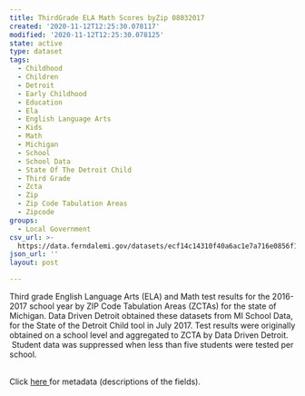 ```yaml
---
title: ThirdGrade ELA Math Scores byZip 08032017
created: '2020-11-12T12:25:30.078117'
modified: '2020-11-12T12:25:30.078125'
state: active
type: dataset
tags:
  - Childhood
  - Children
  - Detroit
  - Early Childhood
  - Education
  - Ela
  - English Language Arts
  - Kids
  - Math
  - Michigan
  - School
  - School Data
  - State Of The Detroit Child
  - Third Grade
  - Zcta
  - Zip
  - Zip Code Tabulation Areas
  - Zipcode
groups:
  - Local Government
csv_url: >-
  https://data.ferndalemi.gov/datasets/ecf14c14310f40a6ac1e7a716e0856f1_0.csv?outSR=%7B%22latestWkid%22%3A2898%2C%22wkid%22%3A2898%7D
json_url: ''
layout: post

---
```

Third grade English Language Arts (ELA) and Math test results for the 2016-2017 school year by ZIP Code Tabulation Areas (ZCTAs) for the state of Michigan. Data Driven Detroit obtained these datasets from MI School Data, for the State of the Detroit Child tool in July 2017.  Test results were originally obtained on a school level and aggregated to ZCTA by Data Driven Detroit.  Student data was suppressed when less than five students were tested per school.<div><br /></div><div>Click <a href='http://www.datadrivendetroit.org/metadata/Third_Grade_ELA_and_Math_Data_by_Zip_Code_Metadata.xlsx' target='_blank'>here </a>for metadata (descriptions of the fields).</div>
